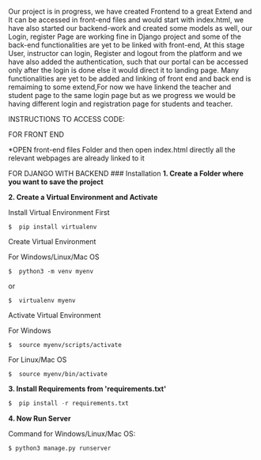 ﻿

Our project is in progress, we have created Frontend to a great Extend and It can be accessed in front-end files and would start with index.html, we have also started our backend-work and created some models as well, our Login, register Page are working fine in Django project and some of the back-end functionalities are yet to be linked with front-end, At this stage User, instructor can login, Register and logout from the platform and we have also added the authentication, such that our portal can be accessed only after the login is done else it would direct it to landing page. Many functionalities are yet to be added and linking of front end and back end is remaiming to some extend,For now we have linkend the teacher and student page to the same login page but as we progress we would be having different login and registration page for students and teacher.



INSTRUCTIONS TO ACCESS CODE:

FOR FRONT END
	
*OPEN front-end files Folder and then open index.html directly all the relevant webpages are already linked to it
		
FOR DJANGO WITH BACKEND
		### Installation
**1. Create a Folder where you want to save the project**

**2. Create a Virtual Environment and Activate**

Install Virtual Environment First
```
$  pip install virtualenv
```

Create Virtual Environment


For Windows/Linux/Mac OS
```
$  python3 -m venv myenv
```
or
```
$  virtualenv myenv
```

Activate Virtual Environment

For Windows
```
$  source myenv/scripts/activate
```

For Linux/Mac OS
```
$  source myenv/bin/activate
```


**3. Install Requirements from 'requirements.txt'**
```python
$  pip install -r requirements.txt
```


**4. Now Run Server**


Command for Windows/Linux/Mac OS:
```python
$ python3 manage.py runserver
```

